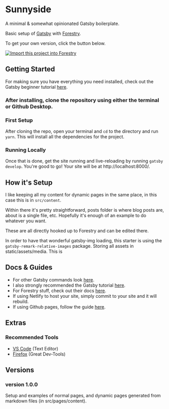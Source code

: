 # Sunnyside
A minimal & somewhat opinionated Gatsby boilerplate.

Basic setup of [Gatsby](https://www.gatsbyjs.org/) with [Forestry](https://forestry.io/).

To get your own version, click the button below.

[![Import this project into Forestry](https://assets.forestry.io/import-to-forestryK.svg)](https://app.forestry.io/quick-start?repo=huntercaron/sunnyside&engine=hugo&version=0.49)

<!-- [![Deploy to Netlify](https://www.netlify.com/img/deploy/button.svg)](https://app.netlify.com/start/deploy?repository=https://github.com/huntercaron/boiled-forestry) -->


## Getting Started

For making sure you have everything you need installed, check out the Gatsby beginner tutorial [here](https://www.gatsbyjs.org/tutorial/).

### After installing, clone the repository using either the terminal or Github Desktop.

### First Setup

After cloning the repo, open your terminal and `cd` to the directory and run `yarn`.
This will install all the dependencies for the project.

### Running Locally

Once that is done, get the site running and live-reloading by running `gatsby develop`.
You're good to go! Your site will be at http://localhost:8000/.

## How it's Setup

I like keeping all my content for dynamic pages in the same place, in this case this is in `src/content`. 

Within there it's pretty straightforward, posts folder is where blog posts are, about is a single file, etc. Hopefully it's enough of an example to do whatever you want.

These are all directly hooked up to Forestry and can be edited there.

In order to have that wonderful gatsby-img loading, this starter is using the `gatsby-remark-relative-images` package. Storing all assets in static/assets/media. This is


## Docs & Guides
- For other Gatsby commands look [here](https://www.gatsbyjs.org/docs/).
- I also strongly recommended the Gatsby tutorial [here](https://www.gatsbyjs.org/tutorial/).
- For Forestry stuff, check out their docs [here](https://forestry.io/docs/welcome/).
- If using Netlify to host your site, simply commit to your site and it will rebuild.
- If using Github pages, follow the guide [here](https://www.gatsbyjs.org/docs/deploy-gatsby/#github-pages).

## Extras
### Recommended Tools
* [VS Code](https://code.visualstudio.com/) \(Text Editor\)
* [Firefox](https://www.mozilla.org/en-US/firefox/) \(Great Dev-Tools\)

## Versions
### version 1.0.0
Setup and examples of normal pages, and dynamic pages generated from markdown files (in src/pages/content).
